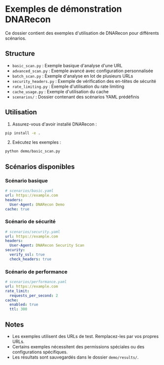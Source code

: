 # Exemples de démonstration DNARecon

Ce dossier contient des exemples d'utilisation de DNARecon pour différents scénarios.

## Structure

- `basic_scan.py` : Exemple basique d'analyse d'une URL
- `advanced_scan.py` : Exemple avancé avec configuration personnalisée
- `batch_scan.py` : Exemple d'analyse en lot de plusieurs URLs
- `security_headers.py` : Exemple de vérification des en-têtes de sécurité
- `rate_limiting.py` : Exemple d'utilisation du rate limiting
- `cache_usage.py` : Exemple d'utilisation du cache
- `scenarios/` : Dossier contenant des scénarios YAML prédéfinis

## Utilisation

1. Assurez-vous d'avoir installé DNARecon :
```bash
pip install -e .
```

2. Exécutez les exemples :
```bash
python demo/basic_scan.py
```

## Scénarios disponibles

### Scénario basique
```yaml
# scenarios/basic.yaml
url: https://example.com
headers:
  User-Agent: DNARecon Demo
cache: true
```

### Scénario de sécurité
```yaml
# scenarios/security.yaml
url: https://example.com
headers:
  User-Agent: DNARecon Security Scan
security:
  verify_ssl: true
  check_headers: true
```

### Scénario de performance
```yaml
# scenarios/performance.yaml
url: https://example.com
rate_limit:
  requests_per_second: 2
cache:
  enabled: true
  ttl: 300
```

## Notes

- Les exemples utilisent des URLs de test. Remplacez-les par vos propres URLs.
- Certains exemples nécessitent des permissions spéciales ou des configurations spécifiques.
- Les résultats sont sauvegardés dans le dossier `demo/results/`. 
